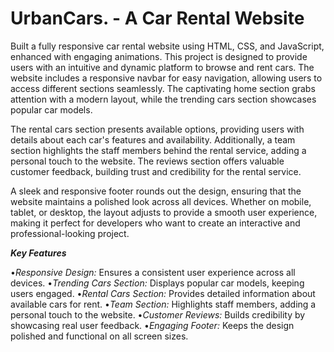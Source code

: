 # UrbanCars.  - A Car Rental Website

Built a fully responsive car rental website using HTML, CSS, and JavaScript, enhanced with engaging animations. This project is designed to provide users with an intuitive and dynamic platform to browse and rent cars. The website includes a responsive navbar for easy navigation, allowing users to access different sections seamlessly. The captivating home section grabs attention with a modern layout, while the trending cars section showcases popular car models.

The rental cars section presents available options, providing users with details about each car's features and availability. Additionally, a team section highlights the staff members behind the rental service, adding a personal touch to the website. The reviews section offers valuable customer feedback, building trust and credibility for the rental service.

A sleek and responsive footer rounds out the design, ensuring that the website maintains a polished look across all devices. Whether on mobile, tablet, or desktop, the layout adjusts to provide a smooth user experience, making it perfect for developers who want to create an interactive and professional-looking project.

_**Key Features**_

•*Responsive Design:* Ensures a consistent user experience across all devices.
•*Trending Cars Section:* Displays popular car models, keeping users engaged.
•*Rental Cars Section:* Provides detailed information about available cars for rent.
•*Team Section:* Highlights staff members, adding a personal touch to the website.
•*Customer Reviews:* Builds credibility by showcasing real user feedback.
•*Engaging Footer:* Keeps the design polished and functional on all screen sizes.
